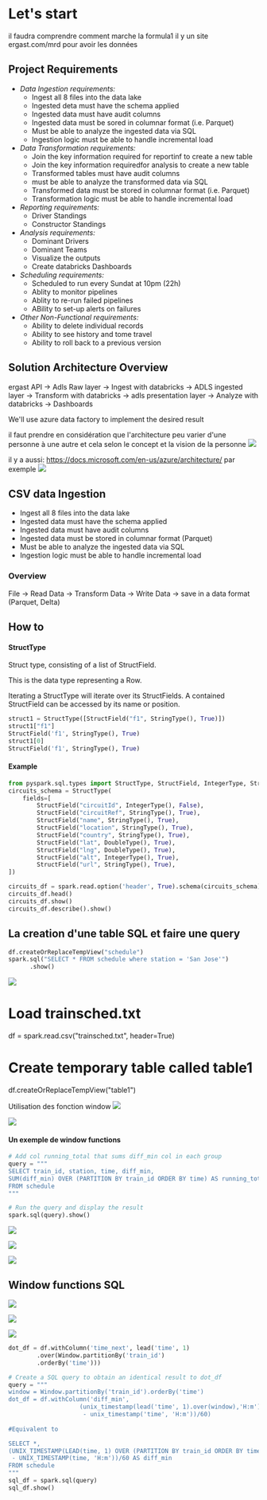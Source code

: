 # Let's start
il faudra comprendre comment marche la formula1
il y un site ergast.com/mrd pour avoir les données

## Project Requirements
- *Data Ingestion requirements:*
  - Ingest all 8 files into the data lake
  - Ingested deta must have the schema applied
  - Ingested data must have audit columns
  - Ingested data must be sored in columnar format (i.e. Parquet)
  - Must be able to analyze the ingested data via SQL
  - Ingestion logic must be able to handle incremental load
- *Data Transformation requirements:*
  - Join the key information required for reportinf to create a new table
  - Join the key information requiredfor analysis to create a new table
  - Transformed tables must have audit columns
  - must be able to analyze the transformed data via SQL
  - Transformed data must be stored in columnar format (i.e. Parquet)
  - Transformation logic must be able to handle incremental load
- *Reporting requirements:*
  - Driver Standings
  - Constructor Standings
- *Analysis requirements:*
  - Dominant Drivers
  - Dominant Teams
  - Visualize the outputs
  - Create databricks Dashboards
- *Scheduling requirements:*
  - Scheduled to run every Sundat at 10pm (22h)
  - Ablity to monitor pipelines
  - Ablity to re-run failed pipelines
  - ABility to set-up alerts on failures
- *Other Non-Functional requirements:*
  - Ability to delete individual records
  - Ability to see history and tome travel
  - Ability to roll back to a previous version

## Solution Architecture Overview

ergast API -> Adls Raw layer -> Ingest with databricks -> ADLS ingested layer -> Transform with databricks -> adls presentation layer -> Analyze with databricks -> Dashboards

We'll use azure data factory to implement the desired result

il faut prendre en considération que l'architecture peu varier d'une personne à une autre et cela selon le concept et la vision de la personne
![](2022-08-15-01-28-04.png)

il y a aussi: https://docs.microsoft.com/en-us/azure/architecture/
par exemple 
![](2022-08-15-01-36-14.png)

## CSV data Ingestion

- Ingest all 8 files into the data lake
- Ingested data must have the schema applied
- Ingested data must have audit columns
- Ingested data must be stored in columnar format (Parquet)
- Must be able to analyze the ingested data via SQL
- Ingestion logic must be able to handle incremental load

### Overview
File -> Read Data -> Transform Data -> Write Data -> save in a data format (Parquet, Delta)


## How to
#### StructType

Struct type, consisting of a list of StructField.

This is the data type representing a Row.

Iterating a StructType will iterate over its StructFields. A contained StructField can be accessed by its name or position.

```python
struct1 = StructType([StructField("f1", StringType(), True)])
struct1["f1"]
StructField('f1', StringType(), True)
struct1[0]
StructField('f1', StringType(), True)
 ```

#### Example

```python
from pyspark.sql.types import StructType, StructField, IntegerType, StringType, DoubleType
circuits_schema = StructType(
    fields=[
        StructField("circuitId", IntegerType(), False),
        StructField("circuitRef", StringType(), True),
        StructField("name", StringType(), True),
        StructField("location", StringType(), True),
        StructField("country", StringType(), True),
        StructField("lat", DoubleType(), True),
        StructField("lng", DoubleType(), True),
        StructField("alt", IntegerType(), True),
        StructField("url", StringType(), True),
])

circuits_df = spark.read.option('header', True).schema(circuits_schema).csv('dbfs:/mnt/foormula1dltaki/raw/circuits.csv')
circuits_df.head()
circuits_df.show()
circuits_df.describe().show()

```


## La creation d'une table SQL et faire une query

```python
df.createOrReplaceTempView("schedule")
spark.sql("SELECT * FROM schedule where station = 'San Jose'")
      .show()

```

![](2022-08-25-14-05-51.png)


# Load trainsched.txt
df = spark.read.csv("trainsched.txt", header=True)

# Create temporary table called table1
df.createOrReplaceTempView("table1")


Utilisation des fonction window
![](2022-08-25-14-53-43.png)

![](2022-08-25-14-55-06.png)


#### Un exemple de window functions

```python
# Add col running_total that sums diff_min col in each group
query = """
SELECT train_id, station, time, diff_min,
SUM(diff_min) OVER (PARTITION BY train_id ORDER BY time) AS running_total
FROM schedule
"""

# Run the query and display the result
spark.sql(query).show()

```


![](2022-08-25-15-43-52.png)

![](2022-08-25-15-44-22.png)

![](2022-08-25-15-45-02.png)

## Window functions SQL

![](2022-08-25-15-54-58.png)

![](2022-08-25-15-56-18.png)

![](2022-08-25-15-56-46.png)

```python
dot_df = df.withColumn('time_next', lead('time', 1)
        .over(Window.partitionBy('train_id')
        .orderBy('time')))
```

```python
# Create a SQL query to obtain an identical result to dot_df
query = """
window = Window.partitionBy('train_id').orderBy('time')
dot_df = df.withColumn('diff_min', 
                    (unix_timestamp(lead('time', 1).over(window),'H:m') 
                     - unix_timestamp('time', 'H:m'))/60)
            
#Equivalent to 

SELECT *, 
(UNIX_TIMESTAMP(LEAD(time, 1) OVER (PARTITION BY train_id ORDER BY time),'H:m') 
 - UNIX_TIMESTAMP(time, 'H:m'))/60 AS diff_min 
FROM schedule 
"""
sql_df = spark.sql(query)
sql_df.show()
```

